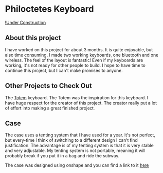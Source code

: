 # Philoctetes Keyboard


[!Under Construction](under_construction_openclipart.jpg)

## About this project

I have worked on this project for about 3 months. It is quite enjoyable, but also time consuming. I made two working keyboards, one bluetooth and one wireless. The feel of the layout is fantastic! Even if my keyboards are working, it's not ready for other people to build. I hope to have time to continue this project, but I can't make promises to anyone.

## Other Projects to Check Out

The [Totem](https://github.com/GEIGEIGEIST/TOTEM) keyboard. The Totem was the inspiration for this keyboard. I have huge respect for the creator of this project. The creator really put a lot of effort into making a great finished project.


## Case

The case uses a tenting system that I have used for a year. It's not perfect, but every-time I think of switching to a different design I can't find justification. The advantage is of my tenting system is that it is very stable and very adjustable. My tenting system is not portable, meaning it will probably break if you put it in a bag and ride the subway.

The case was designed using onshape and you can find a link to it [here](https://cad.onshape.com/documents/5c5e04ae1784123d6189c14c/w/86f29d74e9109abb974cb649/e/b3c51a35815c88e0a251e0eb?renderMode=0&uiState=679c96c15b955f7398b0b3b0)



